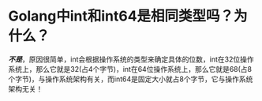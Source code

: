 # Golang中int和int64是相同类型吗？为什么？

_**不是**_，原因很简单，int会根据操作系统的类型来确定具体的位数，int在32位操作系统上，那么它就是32(占4个字节)，int在64位操作系统上，那么它就是68(占8个字节)，与操作系统架构有关，而int64是固定大小就占8个字节，它与操作系统架构无关！